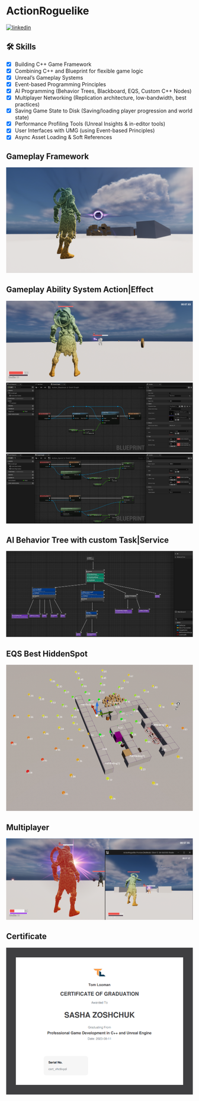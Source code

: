 # ActionRoguelike

[![linkedin](https://img.shields.io/badge/linkedin-0A66C2?style=for-the-badge&logo=linkedin&logoColor=white)](https://www.linkedin.com/in/sasha-zoshchuk-b62705186/)

## 🛠 Skills 
- [x] Building C++ Game Framework
- [x] Combining C++ and Blueprint for flexible game logic
- [x] Unreal’s Gameplay Systems
- [x] Event-based Programming Principles
- [x] AI Programming (Behavior Trees, Blackboard, EQS, Custom C++ Nodes)
- [x] Multiplayer Networking (Replication architecture, low-bandwidth, best practices)
- [x] Saving Game State to Disk (Saving/loading player progression and world state)
- [x] Performance Profiling Tools (Unreal Insights & in-editor tools)
- [x] User Interfaces with UMG (using Event-based Principles)
- [x] Async Asset Loading & Soft References

## Gameplay Framework
![App Screenshot](Photo/Blackhole.png)

## Gameplay Ability System Action|Effect
![App Screenshot](Photo/GameplayAbilitySystemEffect.png)
![App Screenshot](Photo/GAS_Blackhole.png)
![App Screenshot](Photo/GAS_Sprint.png)

## AI Behavior Tree with custom Task|Service
![App Screenshot](Photo/AI_BehaviorTree.png)

## EQS Best HiddenSpot
![App Screenshot](Photo/EQS_HiddenSpot.png)

## Multiplayer
![App Screenshot](Photo/Multiplayer.png)

## Certificate
![App Screenshot](Photo/Certificate.png)

